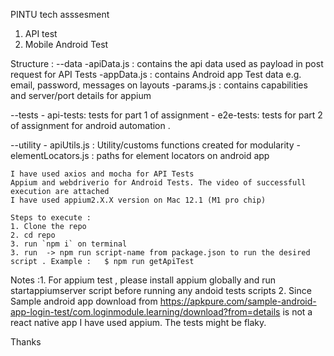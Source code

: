 PINTU tech asssesment

1. API test
2. Mobile Android Test

Structure :
--data
-apiData.js : contains the api data used as payload in post request for API Tests
-appData.js : contains Android app Test data e.g. email, password, messages on layouts
-params.js : contains capabilities and server/port details for appium

--tests - api-tests: tests for part 1 of assignment - e2e-tests: tests for part 2 of assignment for android automation .

--utility - apiUtils.js : Utility/customs functions created for modularity
-elementLocators.js : paths for element locators on android app

    I have used axios and mocha for API Tests
    Appium and webdriverio for Android Tests. The video of successfull execution are attached
    I have used appium2.X.X version on Mac 12.1 (M1 pro chip)

    Steps to execute :
    1. Clone the repo
    2. cd repo
    3. run `npm i` on terminal
    3. run  -> npm run script-name from package.json to run the desired script . Example :   $ npm run getApiTest

Notes :1. For appium test , please install appium globally and run startappiumserver script before running any andoid tests scripts 2. Since Sample android app download from https://apkpure.com/sample-android-app-login-test/com.loginmodule.learning/download?from=details is not a react native app I have used appium. The tests might be flaky.

Thanks
